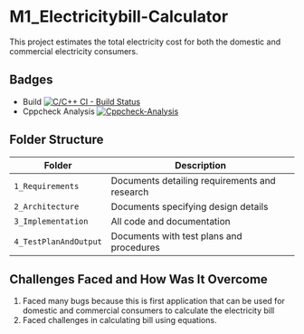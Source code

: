 # M1_Electricitybill-Calculator
This project estimates the total electricity cost for both the domestic and commercial electricity consumers.


## Badges

* Build [![C/C++ CI - Build Status](https://github.com/Pranesh-here/M1_Electricitybill-Calculator/actions/workflows/c-cpp.yml/badge.svg)](https://github.com/Pranesh-here/M1_Electricitybill-Calculator/actions/workflows/c-cpp.yml)
* Cppcheck Analysis [![Cppcheck-Analysis](https://github.com/Pranesh-here/M1_Electricitybill-Calculator/actions/workflows/cppcheck-analysis.yml/badge.svg)](https://github.com/Pranesh-here/M1_Electricitybill-Calculator/actions/workflows/cppcheck-analysis.yml)


## Folder Structure
Folder             | Description
-------------------| -----------------------------------------
`1_Requirements`   | Documents detailing requirements and research
`2_Architecture`         | Documents specifying design details
`3_Implementation` | All code and documentation
`4_TestPlanAndOutput`      | Documents with test plans and procedures


## Challenges Faced and How Was It Overcome

1. Faced many bugs because this is first application that can be used for domestic and commercial consumers to calculate the electricity bill
2. Faced challenges in calculating bill using equations.
